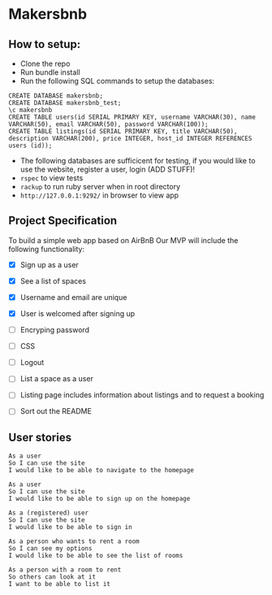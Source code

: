 Makersbnb
=================

How to setup:
-----

* Clone the repo
* Run bundle install
* Run the following SQL commands to setup the databases:
```
CREATE DATABASE makersbnb;
CREATE DATABASE makersbnb_test;
\c makersbnb
CREATE TABLE users(id SERIAL PRIMARY KEY, username VARCHAR(30), name VARCHAR(50), email VARCHAR(50), password VARCHAR(100));
CREATE TABLE listings(id SERIAL PRIMARY KEY, title VARCHAR(50), description VARCHAR(200), price INTEGER, host_id INTEGER REFERENCES users (id));
```
* The following databases are sufficicent for testing, if you would like to use the website, register a user, login (ADD STUFF)!
* `rspec` to view tests
* `rackup` to run ruby server when in root directory
* `http://127.0.0.1:9292/` in browser to view app

Project Specification
------------
To build a simple web app based on AirBnB
Our MVP will include the following functionality:

- [x] Sign up as a user
- [x] See a list of spaces
- [x] Username and email are unique
- [x] User is welcomed after signing up
- [ ] Encryping password
- [ ] CSS
- [ ] Logout
- [ ] List a space as a user
- [ ] Listing page includes information about listings and to request a booking
- [ ] Sort out the README


User stories
------------

```
As a user
So I can use the site
I would like to be able to navigate to the homepage

As a user
So I can use the site
I would like to be able to sign up on the homepage  

As a (registered) user
So I can use the site
I would like to be able to sign in

As a person who wants to rent a room
So I can see my options
I would like to be able to see the list of rooms 

As a person with a room to rent
So others can look at it
I want to be able to list it
```

